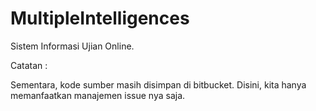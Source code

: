 MultipleIntelligences
=====================

Sistem Informasi Ujian Online. 

Catatan : 

Sementara, kode sumber masih disimpan di bitbucket. Disini, kita hanya memanfaatkan manajemen issue nya saja.
